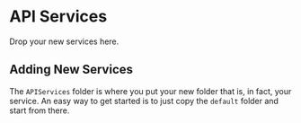 # API Services
Drop your new services here.

## Adding New Services
The `APIServices` folder is where you put your new folder that is, in fact, your service. An
easy way to get started is to just copy the `default` folder and start from there.